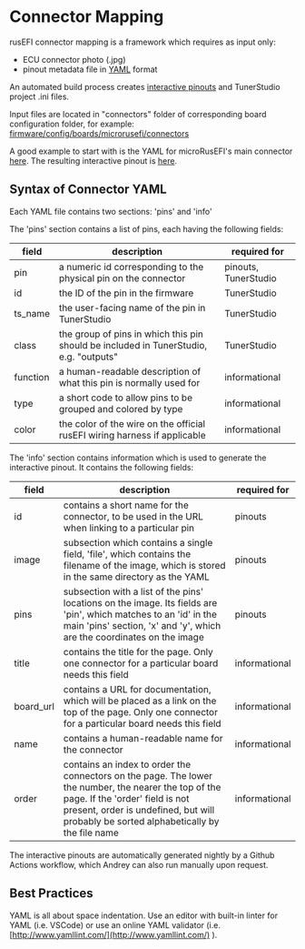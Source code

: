 # Connector Mapping

rusEFI connector mapping is a framework which requires as input only:

- ECU connector photo (.jpg)
- pinout metadata file in [YAML](https://en.wikipedia.org/wiki/YAML) format

An automated build process creates [interactive pinouts](https://rusefi.com/docs/pinouts/) and TunerStudio project .ini files.

Input files are located in "connectors" folder of corresponding board configuration folder, for example: [firmware/config/boards/microrusefi/connectors](https://github.com/rusefi/rusefi/tree/master/firmware/config/boards/microrusefi/connectors)

A good example to start with is the YAML for microRusEFI's main connector [here](https://github.com/rusefi/rusefi/blob/master/firmware/config/boards/microrusefi/connectors/main.yaml).
The resulting interactive pinout is
[here](https://rusefi.com/docs/pinouts/microrusefi/).

## Syntax of Connector YAML

Each YAML file contains two sections: 'pins' and 'info'

The 'pins' section contains a list of pins, each having the following fields:  

|field   |description|required for|
|--------|-----------|------------|
|pin     |a numeric id corresponding to the physical pin on the connector|pinouts, TunerStudio|
|id      |the ID of the pin in the firmware|TunerStudio|
|ts_name |the user-facing name of the pin in TunerStudio|TunerStudio|  
|class   |the group of pins in which this pin should be included in TunerStudio, e.g. "outputs"|TunerStudio|
|function|a human-readable description of what this pin is normally used for|informational|
|type    |a short code to allow pins to be grouped and colored by type|informational|
|color   |the color of the wire on the official rusEFI wiring harness if applicable|informational|

The 'info' section contains information which is used to generate the interactive pinout. It contains the following fields:  

|field    |description|required for|
|---------|-----------|------------|
|id       |contains a short name for the connector, to be used in the URL when linking to a particular pin|pinouts|
|image    |subsection which contains a single field, 'file', which contains the filename of the image, which is stored in the same directory as the YAML|pinouts|
|pins     |subsection with a list of the pins' locations on the image. Its fields are 'pin', which matches to an 'id' in the main 'pins' section, 'x' and 'y', which are the coordinates on the image|pinouts|
|title    |contains the title for the page. Only one connector for a particular board needs this field|informational|
|board_url|contains a URL for documentation, which will be placed as a link on the top of the page. Only one connector for a particular board needs this field|informational|
|name     |contains a human-readable name for the connector|informational|
|order    |contains an index to order the connectors on the page. The lower the number, the nearer the top of the page. If the 'order' field is not present, order is undefined, but will probably be sorted alphabetically by the file name|informational|

The interactive pinouts are automatically generated nightly by a Github Actions workflow, which Andrey can also run manually upon request.

## Best Practices

YAML is all about space indentation.
Use an editor with built-in linter for YAML (i.e. VSCode) or use an online YAML validator
(i.e. [http://www.yamllint.com/](http://www.yamllint.com/) ).
